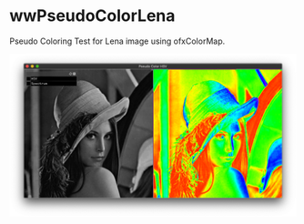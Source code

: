 # wwPseudoColorLena
Pseudo Coloring Test for Lena image using ofxColorMap.

![pseudo example](https://github.com/bemoregt/ofxPseudolena/blob/master/hsv.png "example")
